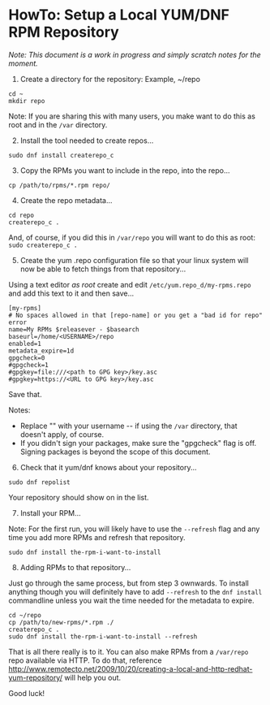 # HowTo: Setup a Local YUM/DNF RPM Repository

_Note: This document is a work in progress and simply scratch notes for the moment._

1. Create a directory for the repository: Example, ~/repo

```
cd ~
mkdir repo
```

Note: If you are sharing this with many users, you make want to do this as root and in the `/var` directory.

2. Install the tool needed to create repos...

```
sudo dnf install createrepo_c
```

3. Copy the RPMs you want to include in the repo, into the repo...

```
cp /path/to/rpms/*.rpm repo/
```

4. Create the repo metadata...

```
cd repo
createrepo_c .
```

And, of course, if you did this in `/var/repo` you will want to do this as root: `sudo createrepo_c .`

5. Create the yum .repo configuration file so that your linux system will now be
able to fetch things from that repository...

Using a text editor _as root_ create and edit `/etc/yum.repo_d/my-rpms.repo` and
add this text to it and then save...

```
[my-rpms]
# No spaces allowed in that [repo-name] or you get a "bad id for repo" error
name=My RPMs $releasever - $basearch
baseurl=/home/<USERNAME>/repo
enabled=1
metadata_expire=1d
gpgcheck=0
#gpgcheck=1
#gpgkey=file:///<path to GPG key>/key.asc
#gpgkey=https://<URL to GPG key>/key.asc
```

Save that.

Notes:

* Replace "<USERNAME>" with your username -- if using the `/var` directory, that
doesn't apply, of course.
* If you didn't sign your packages, make sure the "gpgcheck" flag is off.
Signing packages is beyond the scope of this document.

6. Check that it yum/dnf knows about your repository...

```
sudo dnf repolist
```

Your repository should show on in the list.


7. Install your RPM...

Note: For the first run, you will likely have to use the `--refresh` flag and
any time you add more RPMs and refresh that repository.

```
sudo dnf install the-rpm-i-want-to-install
```

8. Adding RPMs to that repository...

Just go through the same process, but from step 3 ownwards. To install anything
though you will definitely have to add `--refresh` to the `dnf install`
commandline unless you wait the time needed for the metadata to expire.

```
cd ~/repo
cp /path/to/new-rpms/*.rpm ./
createrepo_c .
sudo dnf install the-rpm-i-want-to-install --refresh
```

That is all there really is to it. You can also make RPMs from a `/var/repo`
repo available via HTTP. To do that, reference
<http://www.remotecto.net/2009/10/20/creating-a-local-and-http-redhat-yum-repository/>
will help you out.

Good luck!

